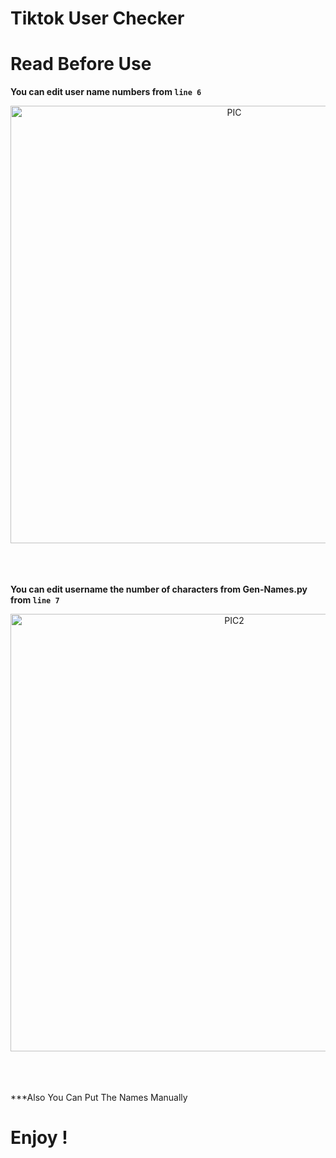 # Tiktok User Checker
# Read Before Use

**You can edit user name numbers from `line 6`**

<div align="center">
<img hight="300" width="700" alt="PIC" align="center" src="https://cdn.discordapp.com/attachments/752162200688263185/837163229221355590/unknown.png">
</div>

</br>
</br>
</br>

**You can edit username the number of characters from Gen-Names.py from `line 7`**

<div align="center">
<img hight="300" width="700" alt="PIC2" align="center" src="https://cdn.discordapp.com/attachments/752162200688263185/837162467964092476/unknown.png">
</div>
</br>
</br>
</br>

***Also You Can Put The Names Manually


# Enjoy !
